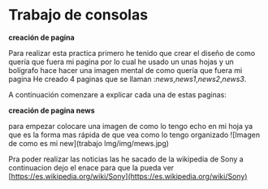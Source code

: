 # Trabajo de consolas

<b>creación de pagina</b>

Para realizar esta practica primero he tenido que crear el diseño de como quería que fuera mi pagina por lo cual he usado un unas hojas y un bolígrafo hace hacer una imagen mental de como quería que fuera mi pagina He creado 4 paginas que se llaman :<i>news</i>,<i>news1</i>,<i>news2</i>,<i>news3</i>.

A continuación comenzare a explicar cada una de estas paginas:

 

<b>creación de pagina news</b>

para empezar colocare una imagen de como lo tengo echo en mi hoja ya que es la forma mas rápida de que vea como lo tengo organizado
![Imagen de como es mi new](trabajo lmg/img/mews.jpg)

Pra poder realizar las noticias las he sacado de la wikipedia de Sony a continuacion dejo el enace para que la pueda ver [https://es.wikipedia.org/wiki/Sony](https://es.wikipedia.org/wiki/Sony)